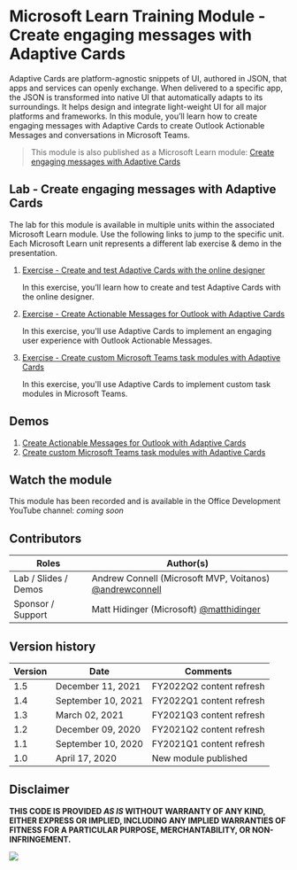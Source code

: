# Microsoft Learn Training Module - Create engaging messages with Adaptive Cards

Adaptive Cards are platform-agnostic snippets of UI, authored in JSON, that apps and services can openly exchange. When delivered to a specific app, the JSON is transformed into native UI that automatically adapts to its surroundings. It helps design and integrate light-weight UI for all major platforms and frameworks. In this module, you’ll learn how to create engaging messages with Adaptive Cards to create Outlook Actionable Messages and conversations in Microsoft Teams.

> This module is also published as a Microsoft Learn module: [Create engaging messages with Adaptive Cards](https://docs.microsoft.com/learn/modules/adaptive-cards-create-engaging-messages)

## Lab - Create engaging messages with Adaptive Cards

The lab for this module is available in multiple units within the associated Microsoft Learn module. Use the following links to jump to the specific unit. Each Microsoft Learn unit represents a different lab exercise & demo in the presentation.

1. [Exercise - Create and test Adaptive Cards with the online designer](https://docs.microsoft.com/learn/modules/adaptive-cards-create-engaging-messages/3-exercise-online-designer)

   In this exercise, you’ll learn how to create and test Adaptive Cards with the online designer.

1. [Exercise - Create Actionable Messages for Outlook with Adaptive Cards](https://docs.microsoft.com/learn/modules/adaptive-cards-create-engaging-messages/5-exercise-outlook-actionable-messages)

   In this exercise, you'll use Adaptive Cards to implement an engaging user experience with Outlook Actionable Messages.

1. [Exercise - Create custom Microsoft Teams task modules with Adaptive Cards](https://docs.microsoft.com/learn/modules/adaptive-cards-create-engaging-messages/7-exercise-microsoft-teams)

   In this exercise, you'll use Adaptive Cards to implement custom task modules in Microsoft Teams.

## Demos

1. [Create Actionable Messages for Outlook with Adaptive Cards](./Demos/02-outlook)
1. [Create custom Microsoft Teams task modules with Adaptive Cards](./Demos/03-msteams)

## Watch the module

This module has been recorded and is available in the Office Development YouTube channel: _coming soon_

## Contributors

| Roles                | Author(s)                                                                             |
| -------------------- | ------------------------------------------------------------------------------------- |
| Lab / Slides / Demos | Andrew Connell (Microsoft MVP, Voitanos) [@andrewconnell](//github.com/andrewconnell) |
| Sponsor / Support    | Matt Hidinger (Microsoft) [@matthidinger](//github.com/matthidinger)                  |

## Version history

| Version |        Date        |         Comments         |
| ------- | ------------------ | ------------------------ |
| 1.5     | December 11, 2021  | FY2022Q2 content refresh |
| 1.4     | September 10, 2021 | FY2022Q1 content refresh |
| 1.3     | March 02, 2021     | FY2021Q3 content refresh |
| 1.2     | December 09, 2020  | FY2021Q2 content refresh |
| 1.1     | September 10, 2020 | FY2021Q1 content refresh |
| 1.0     | April 17, 2020     | New module published     |

## Disclaimer

**THIS CODE IS PROVIDED _AS IS_ WITHOUT WARRANTY OF ANY KIND, EITHER EXPRESS OR IMPLIED, INCLUDING ANY IMPLIED WARRANTIES OF FITNESS FOR A PARTICULAR PURPOSE, MERCHANTABILITY, OR NON-INFRINGEMENT.**

<img src="https://telemetry.sharepointpnp.com/TrainingContent/ConnectorActionableMsgs//Engaging%20messages%20for%20Outlook%20and%20Teams" />
